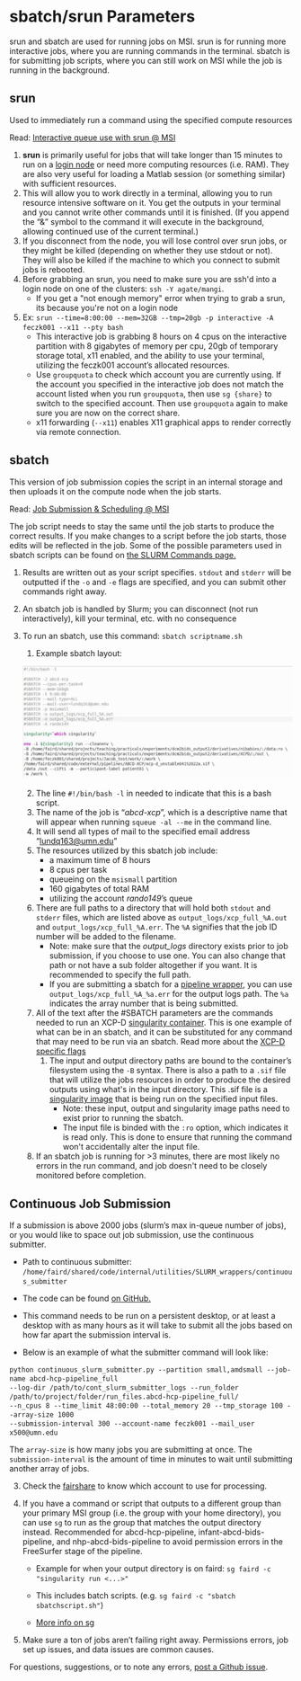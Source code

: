 # sbatch/srun Parameters 

srun and sbatch are used for running jobs on MSI. srun is for running more interactive jobs, where you are running commands in the terminal. sbatch is for submitting job scripts, where you can still work on MSI while the job is running in the background. 

## srun

Used to immediately run a command using the specified compute resources

Read: [Interactive queue use with srun @ MSI](https://www.msi.umn.edu/content/interactive-queue-use-srun)

1. **srun** is primarily useful for jobs that will take longer than 15 minutes to run on a [login node](partitions.md#nodes) or need more computing resources (i.e. RAM). They are also very useful for loading a Matlab session (or something similar) with sufficient resources. 
2. This will allow you to work directly in a terminal, allowing you to run resource intensive software on it. You get the outputs in your terminal and you cannot write other commands until it is finished. (If you append the “&” symbol to the command it will execute in the background, allowing continued use of the current terminal.)
3. If you disconnect from the node, you will lose control over srun jobs, or they might be killed (depending on whether they use stdout or not). They will also be killed if the machine to which you connect to submit jobs is rebooted.  
4. Before grabbing an srun, you need to make sure you are ssh'd into a login node on one of the clusters: `ssh -Y agate/mangi`.
    * If you get a "not enough memory" error when trying to grab a srun, its because you're not on a login node
5. Ex: `srun --time=8:00:00 --mem=32GB --tmp=20gb -p interactive -A feczk001 --x11 --pty bash`
    * This interactive job is grabbing 8 hours on 4 cpus on the interactive partition with 8 gigabytes of memory per cpu, 20gb of temporary storage total, x11 enabled, and the ability to use your terminal, utilizing the feczk001 account’s allocated resources.
    * Use `groupquota` to check which account you are currently using. If the account you specified in the interactive job does not match the account listed when you run `groupquota`, then use `sg {share}` to switch to the specified account. Then use `groupquota` again to make sure you are now on the correct share.
    * x11 forwarding (`--x11`) enables X11 graphical apps to render correctly via remote connection.

## sbatch

This version of job submission copies the script in an internal storage and then uploads it on the compute node when the job starts.

Read: [Job Submission & Scheduling @ MSI](https://www.msi.umn.edu/content/job-submission-and-scheduling-slurm)

The job script needs to stay the same until the job starts to produce the correct results. If you make changes to a script before the job starts, those edits will be reflected in the job. Some of the possible parameters used in sbatch scripts can be found on [the SLURM Commands page.](slurm.md#job-parameters)

1. Results are written out as your script specifies. `stdout` and `stderr` will be outputted if the `-o` and `-e` flags are specified, and you can submit other commands right away.
2. An sbatch job is handled by Slurm; you can disconnect (not run interactively), kill your terminal, etc. with no consequence
3. To run an sbatch, use this command: `sbatch scriptname.sh`

    1. Example sbatch layout: 

    ![singularity_example](img/singularity_image.png)

    2. The line `#!/bin/bash -l` in needed to indicate that this is a bash script.
    3. The name of the job is “_abcd-xcp_”, which is a descriptive name that will appear when running `squeue -al --me` in the command line. 
    4. It will send all types of mail to the specified email address “lundq163@umn.edu”
    5. The resources utilized by this sbatch job include:
        * a maximum time of 8 hours 
        * 8 cpus per task 
        * queueing on the `msismall` partition 
        * 160 gigabytes of total RAM 
        * utilizing the account _rando149_’s queue
    6. There are full paths to a directory that will hold both `stdout` and `stderr` files, which are listed above as `output_logs/xcp_full_%A.out` and `output_logs/xcp_full_%A.err`. The `%A` signifies that the job ID number will be added to the filename.
        * Note: make sure that the _output_logs_ directory exists prior to job submission, if you choose to use one. You can also change that path or not have a sub folder altogether if you want. It is recommended to specify the full path.
        * If you are submitting a sbatch for a [pipeline wrapper](wrappers.md), you can use `output_logs/xcp_full_%A_%a.err` for the output logs path. The `%a` indicates the array number that is being submitted.
    7. All of the text after the #SBATCH parameters are the commands needed to run an XCP-D [singularity container](containers.md). This is one example of what can be in an sbatch, and it can be substituted for any command that may need to be run via an sbatch. Read more about the [XCP-D specific flags](https://xcp-d.readthedocs.io/en/latest/usage.html)
        1. The input and output directory paths are bound to the container’s filesystem using the `-B` syntax. There is also a path to a `.sif` file that will utilize the jobs resources in order to produce the desired outputs using what's in the input directory. This .sif file is a [singularity image](containers.md) that is being run on the specified input files.   
            * Note: these input, output and singularity image paths need to exist prior to running the sbatch. 
            * The input file is binded with the `:ro` option, which indicates it is read only. This is done to ensure that running the command won't accidentally alter the input file. 
    8. If an sbatch job is running for >3 minutes, there are most likely no errors in the run command, and job doesn't need to be closely monitored before completion.

## Continuous Job Submission
 
If a submission is above 2000 jobs (slurm’s max in-queue number of jobs), or you would like to space out job submission, use the continuous submitter.

* Path to continuous submitter: `/home/faird/shared/code/internal/utilities/SLURM_wrappers/continuous_submitter`

* The code can be found [on GitHub.](https://github.com/DCAN-Labs/SLURM_wrappers/tree/main/continuous_submitter)

* This command needs to be run on a persistent desktop, or at least a desktop with as many hours as it will take to submit all the jobs based on how far apart the submission interval is. 

* Below is an example of what the submitter command will look like:

```
python continuous_slurm_submitter.py --partition small,amdsmall --job-name abcd-hcp-pipeline_full 
--log-dir /path/to/cont_slurm_submitter_logs --run_folder /path/to/project/folder/run_files.abcd-hcp-pipeline_full/ 
--n_cpus 8 --time_limit 48:00:00 --total_memory 20 --tmp_storage 100 --array-size 1000 
--submission-interval 300 --account-name feczk001 --mail_user x500@umn.edu
```

The `array-size` is how many jobs you are submitting at once. The `submission-interval` is the amount of time in minutes to wait until submitting another array of jobs. 

3. Check the [fairshare](fairshare.md) to know which account to use for processing.
4. If you have a command or script that outputs to a different group than your primary MSI group (i.e. the group with your home directory), you can use `sg` to run as the group that matches the output directory instead. Recommended for abcd-hcp-pipeline, infant-abcd-bids-pipeline, and nhp-abcd-bids-pipeline to avoid permission errors in the FreeSurfer stage of the pipeline.

    * Example for when your output directory is on faird: `sg faird -c "singularity run <...>"`

    * This includes batch scripts. (e.g. `sg faird -c "sbatch sbatchscript.sh"`)

    * [More info on sg](https://linux.die.net/man/1/sg)

5. Make sure a ton of jobs aren’t failing right away. Permissions errors, job set up issues, and data issues are common causes.


For questions, suggestions, or to note any errors, [post a Github issue](https://github.com/DCAN-Labs/cdni-brain/issues).